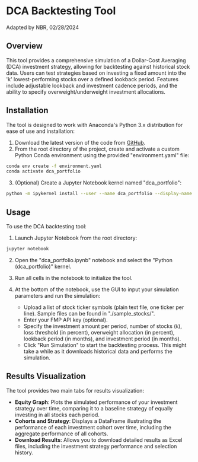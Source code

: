 # DCA Backtesting Tool

Adapted by NBR, 02/28/2024

## Overview
This tool provides a comprehensive simulation of a Dollar-Cost Averaging (DCA) investment strategy, allowing for backtesting against historical stock data. Users can test strategies based on investing a fixed amount into the 'k' lowest-performing stocks over a defined lookback period. Features include adjustable lookback and investment cadence periods, and the ability to specify overweight/underweight investment allocations.

## Installation
The tool is designed to work with Anaconda's Python 3.x distribution for ease of use and installation:

1. Download the latest version of the code from [GitHub](https://github.com/nrego/dca_portfolio/).
2. From the root directory of the project, create and activate a custom Python Conda environment using the provided "environment.yaml" file:

```bash
conda env create -f environment.yaml
conda activate dca_portfolio
```

3. (Optional) Create a Jupyter Notebook kernel named "dca_portfolio":

```bash
python -m ipykernel install --user --name dca_portfolio --display-name "Python (dca_portfolio)"
```

## Usage
To use the DCA backtesting tool:

1. Launch Jupyter Notebook from the root directory:

```bash
jupyter notebook
```

2. Open the "dca_portfolio.ipynb" notebook and select the "Python (dca_portfolio)" kernel.
3. Run all cells in the notebook to initialize the tool.
4. At the bottom of the notebook, use the GUI to input your simulation parameters and run the simulation:

    - Upload a list of stock ticker symbols (plain text file, one ticker per line). Sample files can be found in "./sample_stocks/".
    - Enter your FMP API key (optional).
    - Specify the investment amount per period, number of stocks (`k`), loss threshold (in percent), overweight allocation (in percent), lookback period (in months), and investment period (in months).
    - Click "Run Simulation" to start the backtesting process. This might take a while as it downloads historical data and performs the simulation.

## Results Visualization
The tool provides two main tabs for results visualization:

- **Equity Graph**: Plots the simulated performance of your investment strategy over time, comparing it to a baseline strategy of equally investing in all stocks each period.
- **Cohorts and Strategy**: Displays a DataFrame illustrating the performance of each investment cohort over time, including the aggregate performance of all cohorts.
- **Download Results**: Allows you to download detailed results as Excel files, including the investment strategy performance and selection history.

